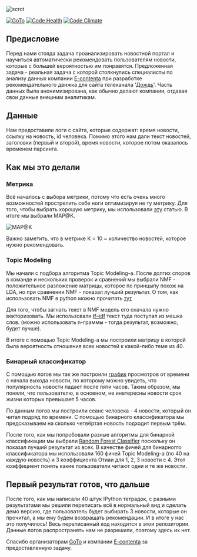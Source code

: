 ![scrot](https://github.com/tvorozid/recommendation_system/blob/master/scrot.png)

[![GoTo](http://goto.msk.ru/templates/gk_university/images/favicon.ico)](http://goto.msk.ru/)
[![Code Health](https://landscape.io/github/xenx/recommendation_system/master/landscape.svg?style=flat)](https://landscape.io/github/xenx/recommendation_system/master)
[![Code Climate](https://codeclimate.com/github/tvorozid/recommendation_system/badges/gpa.svg)](https://codeclimate.com/github/tvorozid/recommendation_system)

## Предисловие
Перед нами стояда задача проанализировать новостной портал и научиться автоматически рекомендовать пользователям новости, которые с большей вероятностью им понравятся.
Предложенная задача - реальная задача с которой столкнулись специалисты по анализу данных компании [E-contenta](https://e-contenta.com/ru) при разработке рекомендательного движка для сайта телеканала '[Дождь](https://tvrain.ru/)'. Часть данных была анонимизирована, как обычно делают компании, отдавая свои данные внешним аналитикам.

## Данные
Нам предоставили логи с сайта, которые содержат: время новости, ссылку на новость, id человека. Помимо этого нам дали текст новостей, заголовки (первый и второй), время новости, которое потом оказалось временем парсинга.

## Как мы это делали

### Метрика
Всё началось с выбора метрики, потому что есть очень много возможностей прострелить себе ноги оптимизируя не ту метрику. Для того, чтобы выбрать хорошую метрику, мы использовали [эту](https://habrahabr.ru/company/econtenta/blog/303458/) статью. В итоге мы выбрали MAP@K.

![MAP@K](https://tex.s2cms.ru/svg/map%40K%20%3D%20%5Cfrac%7B1%7D%7BN%7D%5Csum_%7Bj%3D1%7D%5EN%20ap%40K_j.) 

Важно заметить, что в метрике K = 10 ~ количество новостей, которое нужно рекомендовать.

### Topic Modeling
Мы начали с подбора алгоритма Topic Modeling-a. После долгих споров в команде и нескольких проверок и сравнений мы выбрали NMF - положительное разложение матрицы, которое по принцыпу похож на LDA, но при сравнении NMF - показал лучший результат.
О том, как использовать NMF в python можно прочитать [тут](https://de.dariah.eu/tatom/topic_model_python.html)

Для того, чтобы загнать текст в NMF модель его сначала нужно векторизовать. Мы использовали  [tf–idf](https://en.wikipedia.org/wiki/Tf%E2%80%93idf) текст туда поступал из мешка слов. (можно использовать n-граммы - тогда результат, возможно, будет лучше).

В итоге с помощью Topic Modeling-a мы построили матрицу в которой была вероятность отношения всех новостей к какой-либо теме из 40.

### Бинарный классификатор
С помощью логов мы так же построили [график](https://github.com/tvorozid/recommendation_system/blob/master/scripts/graph_by_url.ipynb) просмотров от времени с начала выхода новости, по которому можно увидеть, что популярность новости падает после пяти часов. Таким образом, мы поняли, что пользователю, в основном, не инетересны новости срок жизни которых превышает 5 часов. 

По данным логов мы построили сеанс человека - 4 новости, который он читал подряд по времени. С помощью бинарного классификатора мы предсказываем на сколько четвёртая новость подходит первым трём. 

После того, как мы попробовали разные алгоритмы  для бинарной классификации мы выбрали [Random Forest Classifier](http://scikit-learn.org/stable/modules/generated/sklearn.ensemble.RandomForestClassifier.html) поскольку он показал лучший результат из всех. В качестве фичей для бинарногго классификатора мы использовали 160 фичей Topic Modeling-a (по 40 на каждую новость) и 3 коэффициента Отиаи для 1, 2, 3 новости с 4. Этот коэффициент понять какие пользователи читают одни и те же новости.

## Первый результат готов, что дальше
После того, как мы написали 40 штук IPython тетрадок, с разными результатами мы решили переписать всё в нормальный вид и сделать демо версию, где пользователь будет выбирать 3 новости, которые он прочитал, а мы ему будем возвращать рекомендации. И в итоге у нас это получилось! Весь переписанный код находится в этои репозитории. Данные логов распространять нам не разрешили, поэтому здесь их нет.

Спасибо организаторам [GoTo](http://goto.msk.ru/) и компании [E-contenta](https://e-contenta.com/ru/) за предоставленную задачу.
